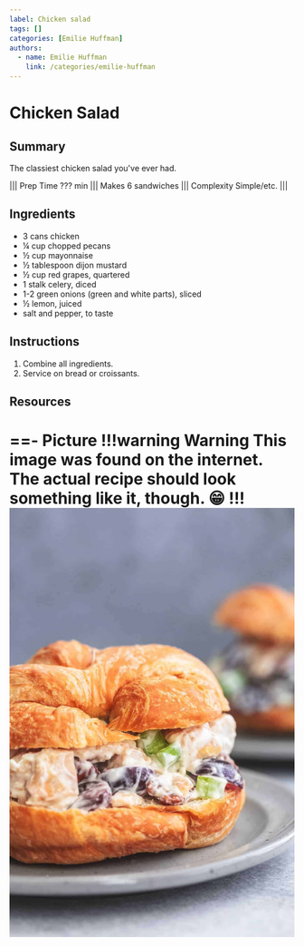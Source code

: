 ```yaml
---
label: Chicken salad
tags: []
categories: [Emilie Huffman]
authors:
  - name: Emilie Huffman
    link: /categories/emilie-huffman
---
```


# Chicken Salad
## Summary
The classiest chicken salad you've ever had.

||| Prep Time
??? min
||| Makes
6 sandwiches
||| Complexity
Simple/etc.
|||

## Ingredients
- 3 cans chicken
- ¼ cup chopped pecans
- ½ cup mayonnaise
- ½ tablespoon dijon mustard
- ½ cup red grapes, quartered
- 1 stalk celery, diced
- 1-2 green onions (green and white parts), sliced
- ½ lemon, juiced
- salt and pepper, to taste

## Instructions
1. Combine all ingredients.
2. Service on bread or croissants.

## Resources
==- Picture
!!!warning Warning
This image was found on the internet. The actual recipe should look something like it, though. 😁
!!!
![](/static/banners/tmp/chicken-salad.jpg)
===
